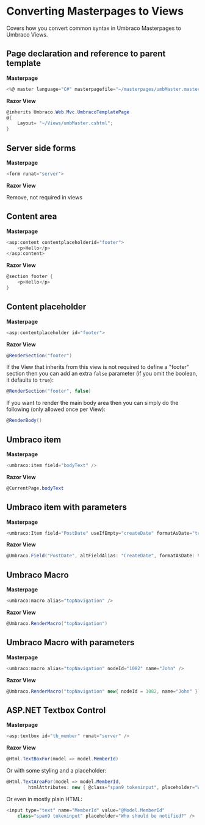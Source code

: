 # Converting Masterpages to Views
Covers how you convert common syntax in Umbraco Masterpages to Umbraco Views.

## Page declaration and reference to parent template  ##
**Masterpage**

```csharp
<%@ master language="C#" masterpagefile="~/masterpages/umbMaster.master">
```

**Razor View**

```csharp
@inherits Umbraco.Web.Mvc.UmbracoTemplatePage    
@{  
	Layout= "~/Views/umbMaster.cshtml";
}
```

## Server side forms ##
**Masterpage**

```csharp	
<form runat="server">
```

**Razor View**

Remove, not required in views


## Content area ##
**Masterpage**

```csharp	
<asp:content contentplaceholderid="footer"> 
	<p>Hello</p> 
</asp:content>
```

**Razor View**

```csharp
@section footer { 
	<p>Hello</p>
} 
```

## Content placeholder ##
**Masterpage**

```csharp	
<asp:contentplaceholder id="footer"> 
```

**Razor View**

```csharp
@RenderSection("footer")
```

If the View that inherits from this view is not required to define a "footer" section then you can add an extra `false` parameter (if you omit the boolean, it defaults to `true`):

```csharp
@RenderSection("footer", false)
```

If you want to render the main body area then you can simply do the following (only allowed once per View): 

```csharp
@RenderBody() 
```

## Umbraco item ##
**Masterpage**

```csharp
<umbraco:item field="bodyText" /> 
```

**Razor View**

```csharp
@CurrentPage.bodyText 
```

## Umbraco item with parameters ##
**Masterpage**

```csharp	
<umbraco:Item field="PostDate" useIfEmpty="createDate" formatAsDate="true" runat="server" /> 
```

**Razor View**

```csharp
@Umbraco.Field("PostDate", altFieldAlias: "CreateDate", formatAsDate: true)  
```

## Umbraco Macro ##
**Masterpage**

```csharp	
<umbraco:macro alias="topNavigation" /> 
```

**Razor View**

```csharp
@Umbraco.RenderMacro("topNavigation") 
```

## Umbraco Macro with parameters ##
**Masterpage**

```csharp
<umbraco:macro alias="topNavigation" nodeId="1082" name="John" /> 
```

**Razor View**

```csharp
@Umbraco.RenderMacro("topNavigation" new{ nodeId = 1082, name="John" })
```

## ASP.NET Textbox Control ##
**Masterpage**

```csharp	
<asp:textbox id="tb_member" runat="server" />
```

**Razor View**

```csharp
@Html.TextBoxFor(model => model.MemberId)
```

Or with some styling and a placeholder:

```csharp
@Html.TextAreaFor(model => model.MemberId, 
		htmlAttributes: new { @class="span9 tokeninput", placeholder="Who should be notified?" })
```

Or even in mostly plain HTML:

```csharp
<input type="text" name="MemberId" value="@Model.MemberId" 
	class="span9 tokeninput" placeholder="Who should be notified?" />
```